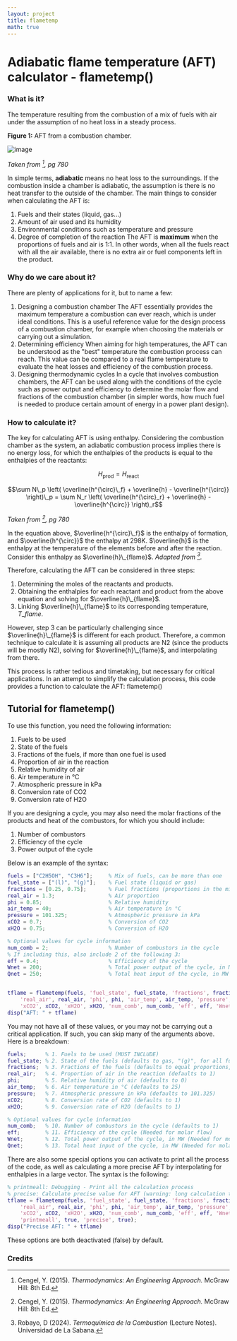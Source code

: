 ```yaml
---
layout: project
title: flametemp
math: true
---
```


# Adiabatic flame temperature (AFT) calculator - flametemp()
### What is it?
The temperature resulting from the combustion of a mix of fuels with air under the assumption of no heat loss in a steady process.

**Figure 1:** AFT from a combustion chamber.

![image](https://github.com/user-attachments/assets/b2c00af6-0b87-471b-9bdf-b8abb648647f)

*Taken from [^1], pg 780*

In simple terms, **adiabatic** means no heat loss to the surroundings. If the combustion inside a chamber is adiabatic, the assumption is there is no heat transfer to the outside of the chamber.
The main things to consider when calculating the AFT is:
1. Fuels and their states (liquid, gas...)
2. Amount of air used and its humidity
3. Environmental conditions such as temperature and pressure
4. Degree of completion of the reaction
The AFT is **maximum** when the proportions of fuels and air is 1:1. In other words, when all the fuels react with all the air available, there is no extra air or fuel components left in the product.
### Why do we care about it?
There are plenty of applications for it, but to name a few:
1. Designing a combustion chamber
The AFT essentially provides the maximum temperature a combustion can ever reach, which is under ideal conditions. This is a useful reference value for the design process of a combustion chamber, for example when choosing the materials or carrying out a simulation.
2. Determining efficiency
When aiming for high temperatures, the AFT can be understood as the "best" temperature the combustion process can reach. This value can be compared to a real flame temperature to evaluate the heat losses and efficiency of the combustion process.
3. Designing thermodynamic cycles
In a cycle that involves combustion chambers, the AFT can be used along with the conditions of the cycle such as power output and efficiency to determine the molar flow and fractions of the combustion chamber (in simpler words, how much fuel is needed to produce certain amount of energy in a power plant design).

### How to calculate it?
The key for calculating AFT is using enthalpy. Considering the combustion chamber as the system, an adiabatic combustion process implies there is no energy loss, for which the enthalpies of the products is equal to the enthalpies of the reactants:

<!--![image](https://github.com/user-attachments/assets/dbd67560-970f-4bb2-8248-c25c8eb43f84)-->

$$H_{\text{prod}} = H_{\text{react}}$$

$$\sum N\_p \left( \overline{h^{\circ}\_f} + \overline{h} - \overline{h^{\circ}} \right)\_p = \sum N_r \left( \overline{h^{\circ}_r} + \overline{h} - \overline{h^{\circ}} \right)_r$$

*Taken from [^1], pg 780*

In the equation above, $\overline{h^{\circ}\_f}$ is the enthalpy of formation, and $\overline{h^{\circ}}$ the enthalpy at 298K. $\overline{h}$ is the enthalpy at the temperature of the elements before and after the reaction. Consider this enthalpy as $\overline{h}\_{flame}$. *Adapted from [^2].*

Therefore, calculating the AFT can be considered in three steps:
1. Determining the moles of the reactants and products.
2. Obtaining the enthalpies for each reactant and product from the above equation and solving for $\overline{h}\_{flame}$.
3. Linking $\overline{h}\_{flame}$ to its corresponding temperature, $T\_{flame}$.

However, step 3 can be particularly challenging since $\overline{h}\_{flame}$ is different for each product. Therefore, a common technique to calculate it is assuming all products are N2 (since the products will be mostly N2), solving for $\overline{h}\_{flame}$, and interpolating from there.

This process is rather tedious and timetaking, but necessary for critical applications. In an attempt to simplify the calculation process, this code provides a function to calculate the AFT: flametemp()

## Tutorial for flametemp()
To use this function, you need the following information:
1. Fuels to be used
2. State of the fuels
3. Fractions of the fuels, if more than one fuel is used
4. Proportion of air in the reaction 
5. Relative humidity of air
6. Air temperature in °C
7. Atmospheric pressure in kPa
8. Conversion rate of CO2
9. Conversion rate of H2O

If you are designing a cycle, you may also need the molar fractions of the products and heat of the combustors, for which you should include:

1. Number of combustors
2. Efficiency of the cycle
3. Power output of the cycle

Below is an example of the syntax:
```matlab
fuels = ["C2H5OH", "C3H6"];     % Mix of fuels, can be more than one
fuel_state = ["(l)", "(g)"];    % Fuel state (liquid or gas)
fractions = [0.25, 0.75];       % Fuel fractions (proportions in the mix)
real_air = 1.3;                 % Air proportion
phi = 0.85;                     % Relative humidity
air_temp = 40;                  % Air temperature in °C
pressure = 101.325;             % Atmospheric pressure in kPa
xCO2 = 0.7;                     % Conversion of CO2
xH2O = 0.75;                    % Conversion of H2O

% Optional values for cycle information
num_comb = 2;                   % Number of combustors in the cycle
% If including this, also include 2 of the following 3:
eff = 0.4;                      % Efficiency of the cycle
Wnet = 200;                     % Total power output of the cycle, in MW
Qnet = 250;                     % Total heat input of the cycle, in MW


tflame = flametemp(fuels, 'fuel_state', fuel_state, 'fractions', fractions, ...
    'real_air', real_air, 'phi', phi, 'air_temp', air_temp, 'pressure', pressure, ...
    'xCO2', xCO2, 'xH2O', xH2O, 'num_comb', num_comb, 'eff', eff, 'Wnet', Wnet);
disp("AFT: " + tflame)
```
You may not have all of these values, or you may not be carrying out a critical application. If such, you can skip many of the arguments above. Here is a breakdown:
```matlab
fuels;      % 1. Fuels to be used (MUST INCLUDE)
fuel_state; % 2. State of the fuels (defaults to gas, "(g)", for all fuels)
fractions;  % 3. Fractions of the fuels (defaults to equal proportions, 1/numel(fuels))
real_air;   % 4. Proportion of air in the reaction (defaults to 1)
phi;        % 5. Relative humidity of air (defaults to 0)
air_temp;   % 6. Air temperature in °C (defaults to 25)
pressure;   % 7. Atmospheric pressure in kPa (defaults to 101.325)
xCO2;       % 8. Conversion rate of CO2 (defaults to 1)
xH2O;       % 9. Conversion rate of H2O (defaults to 1)

% Optional values for cycle information
num_comb;   % 10. Number of combustors in the cycle (defaults to 1)
eff;        % 11. Efficiency of the cycle (Needed for molar flow)
Wnet;       % 12. Total power output of the cycle, in MW (Needed for molar flow)
Qnet;       % 13. Total heat input of the cycle, in MW (Needed for molar flow)
```
There are also some special options you can activate to print all the process of the code, as well as calculating a more precise AFT by interpolating for enthalpies in a large vector. The syntax is the following:
```matlab
% printmeall: Debugging - Print all the calculation process
% precise: Calculate precise value for AFT (warning: long calculation times)
tflame = flametemp(fuels, 'fuel_state', fuel_state, 'fractions', fractions, ...
    'real_air', real_air, 'phi', phi, 'air_temp', air_temp, 'pressure', pressure, ...
    'xCO2', xCO2, 'xH2O', xH2O, 'num_comb', num_comb, 'eff', eff, 'Wnet', Wnet, ...
    'printmeall', true, 'precise', true);
disp("Precise AFT: " + tflame)
```
These options are both deactivated (false) by default.

### Credits
[^1]: Cengel, Y. (2015). _Thermodynamics: An Engineering Approach._ McGraw Hill: 8th Ed. 
[^2]: Robayo, D (2024). _Termoquímica de la Combustion_ (Lecture Notes). Universidad de La Sabana.

<!--Written by Jorge Porras (2025)-->
